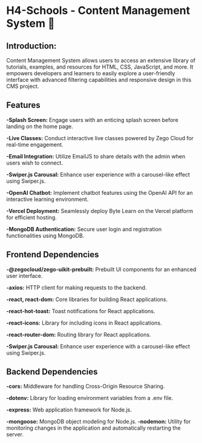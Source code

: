 # H4-Schools - Content Management System 🚀

## Introduction:

Content Management System allows users to access an extensive library of tutorials, examples, and resources for HTML, CSS, JavaScript, and more. It empowers developers and learners to easily explore a user-friendly interface with advanced filtering capabilities and responsive design in this CMS project.

## Features

**-Splash Screen:** Engage users with an enticing splash screen before landing on the home page.

**-Live Classes:** Conduct interactive live classes powered by Zego Cloud for real-time engagement.

**-Email Integration:** Utilize EmailJS to share details with the admin when users wish to connect.

**-Swiper.js Carousal:** Enhance user experience with a carousel-like effect using Swiper.js.

**-OpenAI Chatbot:** Implement chatbot features using the OpenAI API for an interactive learning environment.

**-Vercel Deployment:** Seamlessly deploy Byte Learn on the Vercel platform for efficient hosting.

**-MongoDB Authentication:** Secure user login and registration functionalities using MongoDB.

## Frontend Dependencies

**-@zegocloud/zego-uikit-prebuilt:** Prebuilt UI components for an enhanced user interface.

**-axios:** HTTP client for making requests to the backend.

**-react, react-dom:** Core libraries for building React applications.

**-react-hot-toast:** Toast notifications for React applications.

**-react-icons:** Library for including icons in React applications.

**-react-router-dom:** Routing library for React applications.

**-Swiper.js Carousal:** Enhance user experience with a carousel-like effect using Swiper.js.

## Backend Dependencies

**-cors:** Middleware for handling Cross-Origin Resource Sharing.

**-dotenv:** Library for loading environment variables from a .env file.

**-express:** Web application framework for Node.js.

**-mongoose:** MongoDB object modeling for Node.js.
**-nodemon:** Utility for monitoring changes in the application and automatically restarting the server.
